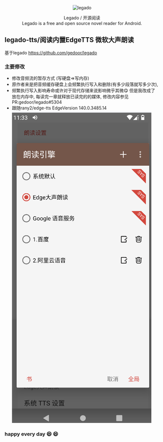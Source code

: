 
<div align="center">
<img width="125" height="125" src="https://github.com/gedoor/legado/raw/master/app/src/main/res/mipmap-xxxhdpi/ic_launcher.png" alt="legado"/>  
  
Legado / 开源阅读
<br>
Legado is a free and open source novel reader for Android.
</div>

## legado-tts/阅读内置EdgeTTS 微软大声朗读
基于legado https://github.com/gedoor/legado

### 主要修改
- 修改音频流的暂存方式 (写硬盘=>写内存)
- 原作者来是把音频缓存硬盘上会频繁执行写入和删除(有多少段落就写多少次),
- 频繁执行写入影响寿命或许对于现代存储来说影响微乎其微😋 但是我改成了放在内存中, 每读完一章就释放已读完的的媒体, 修改内容参见PR:gedoor/legado#5304
- 跟随rany2/edge-tts EdgeVersion 140.0.3485.14
![detail.png](https://raw.githubusercontent.com/WangSunio/img/main/images/pre.png)


### happy every day 😄 😄